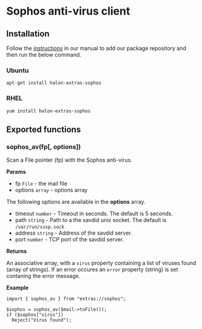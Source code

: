 # Sophos anti-virus client

## Installation

Follow the [instructions](https://docs.halon.io/manual/comp_install.html#installation) in our manual to add our package repository and then run the below command.

### Ubuntu

```
apt-get install halon-extras-sophos
```

### RHEL

```
yum install halon-extras-sophos
```

## Exported functions

### sophos_av(fp[, options])

Scan a File pointer (fp) with the Sophos anti-virus.

**Params**

- fp `File` - the mail file
- options `array` - options array

The following options are available in the **options** array.

- timeout `number` - Timeout in seconds. The default is 5 seconds.
- path `string` - Path to a the savdid unix socket. The default is `/var/run/sssp.sock`
- address `string` - Address of the savdid server.
- port `number` - TCP port of the savdid server.

**Returns**

An associative array, with a `virus` property containing a list of viruses found (array of strings). If an error occures an `error` property (string) is set contaning the error message.

**Example**

```
import { sophos_av } from "extras://sophos";

$sophos = sophos_av($mail->toFile());
if ($sophos["virus"])
  Reject("Virus found");
```
